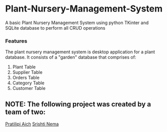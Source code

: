 
# Plant-Nursery-Management-System
A basic Plant Nursery Management System using python TKinter and SQLite database to perform all CRUD operations

### Features
The plant nursery management system is desktop application for a plant database.
It consists of a "garden" database that comprises of:

 1. Plant Table
 2. Supplier Table
 3. Orders Table
 4. Category Table
 5. Customer Table

## NOTE: The following project was created by a team of two:
 [Pratilipi Aich](https://github.com/PratilipiAich)
 [Srishti Nema](https://github.com/srishti-nema)
